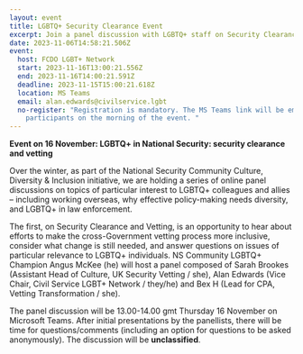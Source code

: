 ```yaml
---
layout: event
title: LGBTQ+ Security Clearance Event
excerpt: Join a panel discussion with LGBTQ+ staff on Security Clearance and Vetting
date: 2023-11-06T14:58:21.506Z
event:
  host: FCDO LGBT+ Network
  start: 2023-11-16T13:00:21.556Z
  end: 2023-11-16T14:00:21.591Z
  deadline: 2023-11-15T15:00:21.618Z
  location: MS Teams
  email: alan.edwards@civilservice.lgbt
  no-register: "Registration is mandatory. The MS Teams link will be emailed to
    participants on the morning of the event. "
---
```

**Event on 16 November: LGBTQ+ in National Security: security clearance and vetting**

Over the winter, as part of the National Security Community Culture, Diversity & Inclusion initiative, we are holding a series of online panel discussions on topics of particular interest to LGBTQ+ colleagues and allies – including working overseas, why effective policy-making needs diversity, and LGBTQ+ in law enforcement.

The first, on Security Clearance and Vetting, is an opportunity to hear about efforts to make the cross-Government vetting process more inclusive, consider what change is still needed, and answer questions on issues of particular relevance to LGBTQ+ individuals.  NS Community LGBTQ+ Champion Angus McKee (he) will host a panel composed of Sarah Brookes (Assistant Head of Culture, UK Security Vetting / she), Alan Edwards (Vice Chair, Civil Service LGBT+ Network / they/he) and Bex H (Lead for CPA, Vetting Transformation / she).  

The panel discussion will be 13.00-14.00 gmt Thursday 16 November on Microsoft Teams.  After initial presentations by the panellists, there will be time for questions/comments (including an option for questions to be asked anonymously).  The discussion will be **unclassified**.